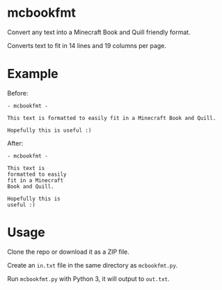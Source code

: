 # mcbookfmt

Convert any text into a Minecraft Book and Quill friendly format.

Converts text to fit in 14 lines and 19 columns per page.

# Example

Before:

```
- mcbookfmt -

This text is formatted to easily fit in a Minecraft Book and Quill.

Hopefully this is useful :)
```

After:

```
- mcbookfmt -

This text is
formatted to easily
fit in a Minecraft
Book and Quill.

Hopefully this is
useful :)
```

# Usage

Clone the repo or download it as a ZIP file.

Create an `in.txt` file in the same directory as `mcbookfmt.py`.

Run `mcbookfmt.py` with Python 3, it will output to `out.txt`.
